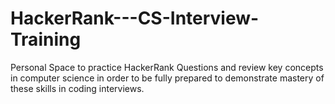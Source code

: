 # HackerRank---CS-Interview-Training
 Personal Space to practice HackerRank Questions and review key concepts in computer science in order to be fully prepared to demonstrate mastery of these skills in coding interviews.
